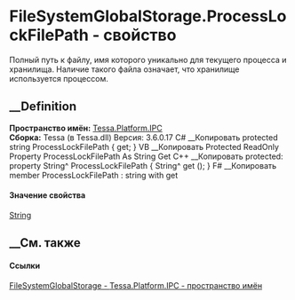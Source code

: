 # FileSystemGlobalStorage.ProcessLockFilePath - свойство
Полный путь к файлу, имя которого уникально для текущего процесса и хранилища.
Наличие такого файла означает, что хранилище используется процессом.
## __Definition
 **Пространство имён:** [Tessa.Platform.IPC](N_Tessa_Platform_IPC.htm)  
 **Сборка:** Tessa (в Tessa.dll) Версия: 3.6.0.17
C# __Копировать
     protected string ProcessLockFilePath { get; }
VB __Копировать
     Protected ReadOnly Property ProcessLockFilePath As String
    	Get
C++ __Копировать
     protected:
    property String^ ProcessLockFilePath {
    	String^ get ();
    }
F# __Копировать
     member ProcessLockFilePath : string with get
#### Значение свойства
[String](https://learn.microsoft.com/dotnet/api/system.string)
##  __См. также
#### Ссылки
[FileSystemGlobalStorage - ](T_Tessa_Platform_IPC_FileSystemGlobalStorage.htm)
[Tessa.Platform.IPC - пространство имён](N_Tessa_Platform_IPC.htm)
